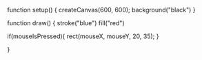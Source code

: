 function setup() {
   createCanvas(600, 600);
   background("black")
}

function  draw() {
  stroke("blue")
  fill("red")
  
  if(mouseIsPressed){
    rect(mouseX, mouseY, 20, 35);
  }
  
} 